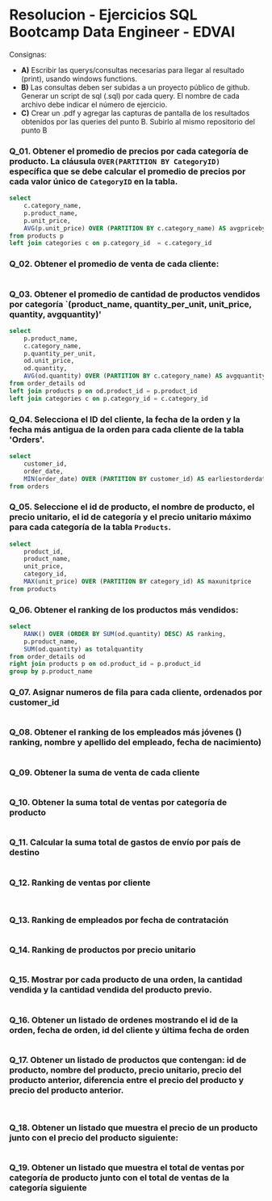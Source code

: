 # Resolucion - Ejercicios SQL Bootcamp Data Engineer - EDVAI

Consignas:

- **A)** Escribir las querys/consultas necesarias para llegar al resultado (print), usando windows
functions.
- **B)** Las consultas deben ser subidas a un proyecto público de github. Generar un script de
sql (.sql) por cada query. El nombre de cada archivo debe indicar el número de ejercicio.
- **C)** Crear un .pdf y agregar las capturas de pantalla de los resultados obtenidos por las
queries del punto B. Subirlo al mismo repositorio del punto B


### Q_01. Obtener el promedio de precios por cada categoría de producto. La cláusula `OVER(PARTITION BY CategoryID)` específica que se debe calcular el promedio de precios por cada valor único de `CategoryID` en la tabla.
```sql
select  
	c.category_name, 
	p.product_name, 
	p.unit_price,
	AVG(p.unit_price) OVER (PARTITION BY c.category_name) AS avgpricebycategory
from products p 
left join categories c on p.category_id  = c.category_id 
```

### Q_02. Obtener el promedio de venta de cada cliente: 
```sql

```

### Q_03. Obtener el promedio de cantidad de productos vendidos por categoría `(product_name, quantity_per_unit, unit_price, quantity, avgquantity)' 
```sql
select  
	p.product_name, 
	c.category_name, 
	p.quantity_per_unit,
	od.unit_price, 
	od.quantity,
	AVG(od.quantity) OVER (PARTITION BY c.category_name) AS avgquantity
from order_details od
left join products p on od.product_id = p.product_id
left join categories c on p.category_id = c.category_id
```

### Q_04. Selecciona el ID del cliente, la fecha de la orden y la fecha más antigua de la orden para cada cliente de la tabla 'Orders'.
```sql
select  
	customer_id,  
	order_date,  
	MIN(order_date) OVER (PARTITION BY customer_id) AS earliestorderdate
from orders
```

### Q_05. Seleccione el id de producto, el nombre de producto, el precio unitario, el id de categoría y el precio unitario máximo para cada categoría de la tabla `Products`.
```sql
select  
	product_id,  
	product_name,
	unit_price,
	category_id,
	MAX(unit_price) OVER (PARTITION BY category_id) AS maxunitprice
from products
```

### Q_06. Obtener el ranking de los productos más vendidos:
```sql
select  
	RANK() OVER (ORDER BY SUM(od.quantity) DESC) AS ranking,
	p.product_name,
	SUM(od.quantity) as totalquantity	
from order_details od 
right join products p on od.product_id = p.product_id
group by p.product_name
```

### Q_07. Asignar numeros de fila para cada cliente, ordenados por customer_id
```sql

```

### Q_08. Obtener el ranking de los empleados más jóvenes () ranking, nombre y apellido del empleado, fecha de nacimiento)
```sql

```

### Q_09. Obtener la suma de venta de cada cliente
```sql

```

### Q_10. Obtener la suma total de ventas por categoría de producto
```sql

```

### Q_11. Calcular la suma total de gastos de envío por país de destino
```sql

```

### Q_12. Ranking de ventas por cliente
```sql
 
```

### Q_13. Ranking de empleados por fecha de contratación
```sql

```

### Q_14. Ranking de productos por precio unitario
```sql

```

### Q_15. Mostrar por cada producto de una orden, la cantidad vendida y la cantidad vendida del producto previo.
```sql

```

### Q_16. Obtener un listado de ordenes mostrando el id de la orden, fecha de orden, id del cliente y última fecha de orden
```sql

```

### Q_17. Obtener un listado de productos que contengan: id de producto, nombre del producto, precio unitario, precio del producto anterior, diferencia entre el precio del producto y precio del producto anterior.
```sql
 
```

### Q_18. Obtener un listado que muestra el precio de un producto junto con el precio del producto siguiente:
```sql

```

### Q_19. Obtener un listado que muestra el total de ventas por categoría de producto junto con el total de ventas de la categoría siguiente
```sql

```
